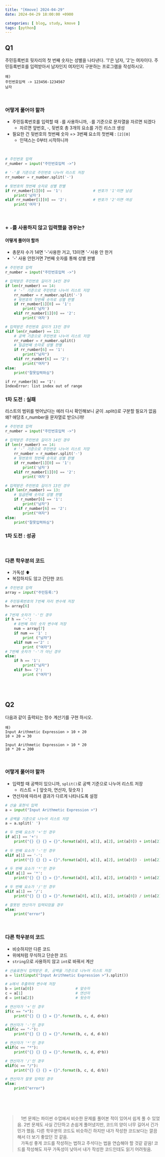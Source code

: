 ```yaml
---
title: "[Kmove] 2024-04-29"
date: 2024-04-29 18:00:00 +0900

categories: [ blog, study, kmove ]
tags: [python]
---
```



## Q1
주민등록번호 뒷자리의 첫 번째 숫자는 성별을 나타낸다. '1'은 남자, '2'는 여자이다. 주민등록번호를 입력받아서 남자인지 여자인지 구분하는 프로그램을 작성하시오.

```string
예)
주민번호입력 -> 123456-1234567
남자
```

<br>

### 어떻게 풀어야 할까
 - 주민등록번호를 입력할 때 `-`를 사용하니까, `-`를 기준으로 문자열을 자르면 되겠다
   - 자르면 앞번호, -, 뒷번호 총 3개의 요소를 가진 리스크 생성
 - 필요한 건 뒷번호의 첫번째 숫자 => 3번째 요소의 첫번째 : `[2][0]`
   - 인덱스는 0부터 시작하니까

<br>

```python
# 주민번호 입력
r_number = input("주민번호입력 ->")

# '-'를 기준으로 주민번호 나누어 리스트 저장
rr_number = r_number.split('-')

# 뒷번호의 첫번째 숫자로 성별 판별
if rr_number[1][0] == '1':              # 번호가 '1'이면 남성
    print('남자')
elif rr_number[1][0] == '2':            # 번호가 '2'이면 여성
    print('여자')
```

<br>

### + `-`를 사용하지 않고 입력했을 경우는?

#### 어떻게 풀어야 할까
  - 총문자 수가 14면 '-'사용한 거고, 13이면 '-'사용 안 한거
  - '-' 사용 안한거면 7번째 숫자를 통해 성별 판별
  
```python
# 주민번호 입력
r_number = input("주민번호입력 ->")

# 입력받은 주민번호 길이가 14인 경우
if len(r_number) == 14:
    # '-' 기준으로 주민번호 나누어 리스트 저장
    rr_number = r_number.split('-')
    # 뒷번호의 첫번째 숫자로 성별 판별
    if rr_number[1][0] == '1':
        print('남자')
    elif rr_number[1][0] == '2':
        print('여자')

# 입력받은 주민번호 길이가 13인 경우
elif len(r_number) == 13:
    # 공백 기준으로 주민번호 나누어 리스트 저장
    rr_rumber = r_number.split()
    # 일곱번째 숫자로 성별 판별
    if rr_rumber[6] == '1':
        print("남자")
    elif rr_rumber[6] == '2':
        print("여자")
else:
    print("잘못입력하심")
```

```error
if rr_rumber[6] == '1':
IndexError: list index out of range
```

### 1차 도전 : 실패

리스트의 범위를 벗어났다는 에러
다시 확인해보니 굳이 .split()로 구분할 필요가 없음
  왜? 애당초 r_number을 문자열로 받으니까!


```python
# 주민번호 입력
r_number = input("주민번호입력 ->")

# 입력받은 주민번호 길이가 14인 경우
if len(r_number) == 14:
    # '-' 기준으로 주민번호 나누어 리스트 저장
    rr_number = r_number.split('-')
    # 뒷번호의 첫번째 숫자로 성별 판별
    if rr_number[1][0] == '1':
        print('남자')
    elif rr_number[1][0] == '2':
        print('여자')

# 입력받은 주민번호 길이가 13인 경우
elif len(r_number) == 13:
    # 일곱번째 숫자로 성별 판별
    if r_number[6] == '1':
        print("남자")
    elif r_number[6] == '2':
        print("여자")
else:
    print("잘못입력하심")
```

### 1차 도전 : 성공

<br>

### 다른 학우분의 코드
 - 가독성 ⬆️
 - 복잡하지도 않고 간단한 코드

```python
# 주민번호 입력
array = input("주민등록:")

# 주민등록번호의 7번째 자리 변수에 저장
h= array[6]

# 7번재 숫자가 '-'인 경우
if h == '-':
    # 8번째 자리 숫자 변수에 저장
    num = array[7]
    if num == '1' :
        print ("남자")
    elif num =='2' :
        print ("여자")
# 7번째 숫자가 '-'가 아닌 경우
else: 
    if h == '1':
        print("남자")
    elif h== '2':
        print ("여자")
```

<br><br>

## Q2
다음과 같이 출력되는 정수 계산기를 구현 하시오.

```string
예)
Input Arithmetic Expression > 10 + 20
10 + 20 = 30

Input Arithmetic Expression > 10 * 20
10 * 20 = 200
```

<br>

### 어떻게 풀어야 할까
  - 입력할 때 공백이 있으니까, `split()`로 공백 기준으로 나누어 리스트 저장
    - 리스트 = [ 앞숫자, 연산자, 뒷숫자 ]
  - 연산자에 따라서 결과가 다르게 나타나도록 설정
  
```python
# 산술 표현식 입력
a = input("Input Arithmetic Expression >")

# 공백을 기준으로 나누어 리스트 저장
a = a.split(' ')

# 두 번째 요소가 '+'인 경우
if a[1] == '+':
    print("{} {} {} = {}".format(a[0], a[1], a[2], int(a[0]) + int(a[2])))
    
# 두 번째 요소가 '-'인 경우
elif a[1] == '-':
    print("{} {} {} = {}".format(a[0], a[1], a[2], int(a[0]) - int(a[2])))

# 두 번째 요소가 '*'인 경우
elif a[1] == '*':
    print("{} {} {} = {}".format(a[0], a[1], a[2], int(a[0]) * int(a[2])))

# 두 번째 요소가 '/'인 경우
elif a[1] == '/':
    print("{} {} {} = {}".format(a[0], a[1], a[2], int(a[0]) / int(a[2])))

# 잘못된 연산자가 입력되었을 경우
else:
    print("error")
```

<br>

### 다른 학우분의 코드
  - 비슷하지만 다른 코드
  - 위에처럼 무식하고 단순한 코드
  - `string`으로 사용하지 않고 `int`로 바꿔서 계산
  
```python
# 산술표현식 입력받은 후, 공백을 기준으로 나누어 리스트 저장
a = list(input("Input Arithmetic Expression >").split())

# a에서 추출하여 변수에 저장
b = int(a[0])                   # 앞숫자
c = a[1]                        # 연산자
d = int(a[2])                   # 뒷숫자

# 연산자가 '+'인 경우
if(c == "+"):
    print("{} {} {} = {}".format(b, c, d, d+b))

# 연산자가 '-'인 경우
elif(c == "-"):
    print("{} {} {} = {}".format(b, c, d, d-b))

# 연산자가 '*'인 경우
elif(c == "*"):
    print("{} {} {} = {}".format(b, c, d, d*b))

# 연산자가 '/'인 경우
elif(c == "/"):
    print("{} {} {} = {}".format(b, c, d, d/b))

# 연산자가 잘못 입력된 경우
else:
    print("error")
```

<br><br><br>

<Blockquote>
  &nbsp;&nbsp; 1번 문제는 파이썬 수업에서 비슷한 문제를 풀어본 적이 있어서 쉽게 풀 수 있었음. 2번 문제도 사실 간단하고 손쉽게 풀어냈지만, 코드의 양이 너무 길어서 긴가민가 했음. 다른 학우분의 코드도 비슷하긴 하지만 내가 작성한 코드보다는 깔끔해서 더 보기 좋았던 것 같음.<br>
  &nbsp;&nbsp; 가독성 좋게 코드를 작성하는 법하고 주석다는 법을 연습해야 할 것같 같음! 코드를 작성해도 자꾸 가독성이 낮아서 내가 작성한 코드인데도 읽기 어려웟음.
</Blockquote>

